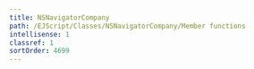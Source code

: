 ```yaml
---
title: NSNavigatorCompany
path: /EJScript/Classes/NSNavigatorCompany/Member functions
intellisense: 1
classref: 1
sortOrder: 4699
---
```





